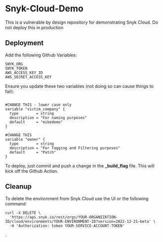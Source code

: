 # Snyk-Cloud-Demo

This is a vulnerable by design repository for demonstrating Snyk Cloud. Do not deploy this in production

## Deployment

Add the following Github Variables:

```
SNYK_ORG
SNYK_TOKEN
AWS_ACCESS_KEY_ID
AWS_SECRET_ACCESS_KEY
```

Ensure you update these two variables (not doing so can cause things to fail):
```

#CHANGE THIS - lower case only
variable "victim_company" {
  type        = string
  description = "For naming purposes"
  default     = "mikedemo"
}

#CHANGE THIS
variable "owner" {
  type        = string
  description = "For Tagging and Filtering purposes"
  default     = "Patch"
}
```

To deploy, just commit and push a change in the <b>_build_flag</b> file. This will kick off the Github Action.

## Cleanup

To delete the environment from Snyk Cloud use the UI or the following command:

```
curl -X DELETE \
  'https://api.snyk.io/rest/orgs/YOUR-ORGANIZATION-ID/cloud/environments/YOUR-ENVIRONMENT-ID?version=2022-12-21~beta' \
  -H 'Authorization: token YOUR-SERVICE-ACCOUNT-TOKEN'
```
.

